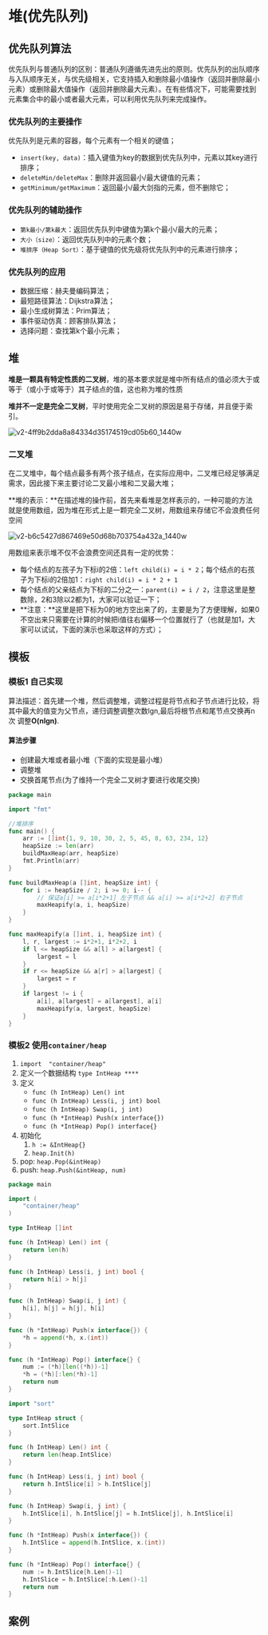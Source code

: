 # 堆(优先队列)

## 优先队列算法

优先队列与普通队列的区别：普通队列遵循先进先出的原则。优先队列的出队顺序与入队顺序无关，与优先级相关，它支持插入和删除最小值操作（返回并删除最小元素）或删除最大值操作（返回并删除最大元素）。在有些情况下，可能需要找到元素集合中的最小或者最大元素，可以利用优先队列来完成操作。

### 优先队列的主要操作 

优先队列是元素的容器，每个元素有一个相关的键值；

- `insert(key, data)`：插入键值为key的数据到优先队列中，元素以其key进行排序；
- `deleteMin/deleteMax`：删除并返回最小/最大键值的元素；
- `getMinimum/getMaximum`：返回最小/最大剑指的元素，但不删除它；

### 优先队列的辅助操作

- `第k最小/第k最大`：返回优先队列中键值为第k个最小/最大的元素；
- `大小（size）`：返回优先队列中的元素个数；
- `堆排序（Heap Sort）`：基于键值的优先级将优先队列中的元素进行排序；

### 优先队列的应用

- 数据压缩：赫夫曼编码算法；
- 最短路径算法：Dijkstra算法；
- 最小生成树算法：Prim算法；
- 事件驱动仿真：顾客排队算法；
- 选择问题：查找第k个最小元素；

## 堆

**堆是一颗具有特定性质的二叉树**，堆的基本要求就是堆中所有结点的值必须大于或等于（或小于或等于）其子结点的值，这也称为堆的性质

**堆并不一定是完全二叉树**，平时使用完全二叉树的原因是易于存储，并且便于索引。

![v2-4ff9b2dda8a84334d35174519cd05b60_1440w](https://pic1.zhimg.com/80/v2-4ff9b2dda8a84334d35174519cd05b60_1440w.jpg)

### 二叉堆

在二叉堆中，每个结点最多有两个孩子结点，在实际应用中，二叉堆已经足够满足需求，因此接下来主要讨论二叉最小堆和二叉最大堆；

**堆的表示：**在描述堆的操作前，首先来看堆是怎样表示的，一种可能的方法就是使用数组，因为堆在形式上是一颗完全二叉树，用数组来存储它不会浪费任何空间

![v2-b6c5427d867469e50d68b703754a432a_1440w](https://pic3.zhimg.com/80/v2-b6c5427d867469e50d68b703754a432a_1440w.jpg)

用数组来表示堆不仅不会浪费空间还具有一定的优势：

- 每个结点的左孩子为下标i的2倍：`left child(i) = i * 2`；每个结点的右孩子为下标i的2倍加1：`right child(i) = i * 2 + 1`
- 每个结点的父亲结点为下标的二分之一：`parent(i) = i / 2`，注意这里是整数除，2和3除以2都为1，大家可以验证一下；
- **注意：**这里是把下标为0的地方空出来了的，主要是为了方便理解，如果0不空出来只需要在计算的时候把i值往右偏移一个位置就行了（也就是加1，大家可以试试，下面的演示也采取这样的方式）；

## 模板

### 模板1 自己实现

算法描述：首先建一个堆，然后调整堆，调整过程是将节点和子节点进行比较，将 其中最大的值变为父节点，递归调整调整次数lgn,最后将根节点和尾节点交换再n次 调整**O(nlgn)**.

#### 算法步骤

- 创建最大堆或者最小堆（下面的实现是最小堆）
- 调整堆
- 交换首尾节点(为了维持一个完全二叉树才要进行收尾交换)

```go
package main

import "fmt"

//堆排序
func main() {
	arr := []int{1, 9, 10, 30, 2, 5, 45, 8, 63, 234, 12}
	heapSize := len(arr)
	buildMaxHeap(arr, heapSize)
	fmt.Println(arr)
}

func buildMaxHeap(a []int, heapSize int) {
	for i := heapSize / 2; i >= 0; i-- {
		// 保证a[i] >= a[i*2+1] 左子节点 && a[i] >= a[i*2+2] 右子节点
		maxHeapify(a, i, heapSize)
	}
}

func maxHeapify(a []int, i, heapSize int) {
	l, r, largest := i*2+1, i*2+2, i
	if l <= heapSize && a[l] > a[largest] {
		largest = l
	}
	if r <= heapSize && a[r] > a[largest] {
		largest = r
	}
	if largest != i {
		a[i], a[largest] = a[largest], a[i]
		maxHeapify(a, largest, heapSize)
	}
}

```

 



### 模板2 使用`container/heap`

1. `import  "container/heap"`
2. 定义一个数据结构 `type IntHeap ****`
3. 定义
   - `func (h IntHeap) Len() int `
   - `func (h IntHeap) Less(i, j int) bool`
   - `func (h IntHeap) Swap(i, j int)`
   - `func (h *IntHeap) Push(x interface{})`
   - `func (h *IntHeap) Pop() interface{}`
4. 初始化 
   1. `h := &IntHeap{}`
   2. `heap.Init(h)`
5. pop: `heap.Pop(&intHeap)`
6. push: `heap.Push(&intHeap, num)`

```go
package main

import (
	"container/heap"
)

type IntHeap []int

func (h IntHeap) Len() int {
	return len(h)
}

func (h IntHeap) Less(i, j int) bool {
	return h[i] > h[j]
}

func (h IntHeap) Swap(i, j int) {
	h[i], h[j] = h[j], h[i]
}

func (h *IntHeap) Push(x interface{}) {
	*h = append(*h, x.(int))
}

func (h *IntHeap) Pop() interface{} {
	num := (*h)[len((*h))-1]
	*h = (*h)[:len(*h)-1]
	return num
}

```

```go
import "sort"

type IntHeap struct {
	sort.IntSlice
}

func (h IntHeap) Len() int {
	return len(heap.IntSlice)
}

func (h IntHeap) Less(i, j int) bool {
	return h.IntSlice[i] > h.IntSlice[j]
}

func (h IntHeap) Swap(i, j int) {
	h.IntSlice[i], h.IntSlice[j] = h.IntSlice[j], h.IntSlice[i]
}

func (h *IntHeap) Push(x interface{}) {
	h.IntSlice = append(h.IntSlice, x.(int))
}

func (h *IntHeap) Pop() interface{} {
	num := h.IntSlice[h.Len()-1]
	h.IntSlice = h.IntSlice[:h.Len()-1]
	return num
}
```



## 案例